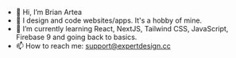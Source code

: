 - 👋 Hi, I’m Brian Artea
- 👀 I design and code websites/apps. It's a hobby of mine.
- 🌱 I’m currently learning React, NextJS, Tailwind CSS, JavaScript, Firebase 9 and going back to basics.
- 📫 How to reach me: support@expertdesign.cc

<!---
brianartea/brianartea is a ✨ special ✨ repository because its `README.md` (this file) appears on your GitHub profile.
You can click the Preview link to take a look at your changes.
--->
